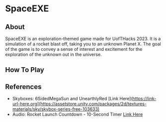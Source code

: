 # SpaceEXE

## About 
SpaceEXE is an exploration-themed game made for UofTHacks 2023. It is a simulation of a rocket blast off, taking you to an unknown Planet X. The goal of the game is to convey a sense of interest and excitement for the exploration of the unknown out in the universe. 

## How To Play

## References
- Skyboxes: 6SidedMegaSun and UnearthlyRed [Link Here](https://link-url-here.org](https://assetstore.unity.com/packages/2d/textures-materials/sky/skybox-series-free-103633)
- Audio: Rocket Launch Countdown - 10-Second Timer [Link Here](https://www.youtube.com/watch?v=1AUQnmHi31g&ab_channel=InstructaBeats)
